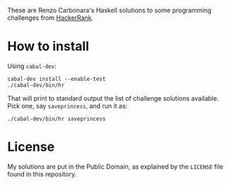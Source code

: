 These are Renzo Carbonara's Haskell solutions to some programming
challenges from [HackerRank](https://www.hackerrank.com).

# How to install

Using `cabal-dev`:

    cabal-dev install --enable-test
    ./cabal-dev/bin/hr

That will print to standard output the list of challenge solutions
available. Pick one, say `saveprincess`, and run it as:

    ./cabal-dev/bin/hr saveprincess

# License

My solutions are put in the Public Domain, as explained by the `LICENSE`
file found in this repository.

